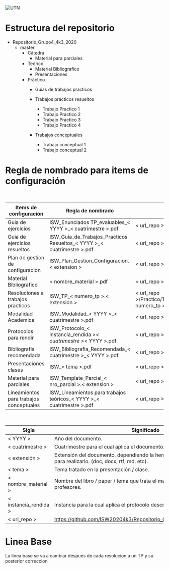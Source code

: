 
![UTN](https://www.efundaap.com/wp-content/uploads/2020/02/UTN-FRC_logo.png)

# Estructura del repositorio

 * Repositorio_Grupo4_4k3_2020
    * master
        * Cátedra
            * Material para parciales
        * Teórico
            * Material Bibliografico
            * Presentaciones
        * Práctico
            * Guias de trabajos practicos

            * Trabajos prácticos resueltos
                * Trabajo Practico 1
                * Trabajo Practico 2
                * Trabajo Practico 3
                * Trabajo Practico 4
            * Trabajos conceptuales
                * Trabajo conceptual 1
                * Trabajo conceptual 2

 
# Regla de nombrado para items de configuración 

&nbsp;

| Items de configuración | Regla de nombrado | Ubicación física | Tipo de item |
| ------ | ------ | ------ | ------ |
| Guia de ejercicios | ISW_Enunciados TP_evaluables_< YYYY >_< cuatrimestre >.pdf | < url_repo >Practico/Guia%20de%20trabajos%20practicos | Practico |
| Guia de ejercicios resueltos	| ISW_Guia_de_Trabajos_Practicos Resueltos_< YYYY >_< cuatrimestre >.pdf |	< url_repo >/Practico/Trabajos%20practicos%20resueltos | Practico |
| Plan de gestion de configuracion |	ISW_Plan_Gestion_Configuracion.< extension > | < url_repo > | Información General |
| Material Bibliografico | < nombre_material >.pdf | < url_repo >/Teorico/Material%20Bibliografico | Teórico |
| Resoluciones a trabajos practicos | ISW_TP_< numero_tp >.< extension > | < url_repo >/Practico/Trabajos%20practicos%20resueltos/Trabajo%20practico%20< numero_tp > |	Practico |
| Modalidad Academica | ISW_Modalidad_< YYYY >_< cuatrimestre >.pdf | < url_repo >/Catedra | Información general |
| Protocolos para rendir | ISW_Protocolo_< instancia_rendida >_< cuatrimestre >_< YYYY >.pdf | < url_repo >/Catedra | Información General |
| Bibliografia recomendada | ISW_Bibliografia_Recomendada_< cuatrimestre >_< YYYY >.pdf | < url_repo >/Catedra | Información General |
| Presentaciones clases | ISW_< tema >.pdf | < url_repo >/Teorico/Presentaciones | Teórico |
| Material para parciales |	ISW_Template_Parcial_< nro_parcial >.< extension >	| < url_repo >/Catedra/Material%20para%20parciales | Información General |
| Lineamientos para trabajos conceptuales | ISW_Lineamientos para trabajos teóricos_< YYYY >_< cuatrimestre >.pdf | < url_repo >Practico/Guia%20de%20trabajos%20practicos | Practico |

&nbsp;

|Sigla|	Significado|
| ------ | ------ |
| < YYYY > | Año del documento.|
| < cuatrimestre > |Cuatrimestre para el cual aplica el documento.|
| < extensión > |	Extensión del documento, dependiendo la herramienta que se haya utilizado para realizarlo. (doc, docx, rtf, md, etc).|
| < tema > | Tema tratado en la presentación / clase.|
| < nombre_material > | Nombre del libro / paper / tema que trata el material compartido por los profesores.|
| < instancia_rendida > | Instancia para la cual aplica el protocolo descrito en el documento.|
| < url_repo >	|https://github.com/ISW20204k3/Repositorio_Grupo4_4k3_2020/tree/master|

# Linea Base
La linea base se va a cambiar despues de cada resolucion a un TP y su posterior correccion

